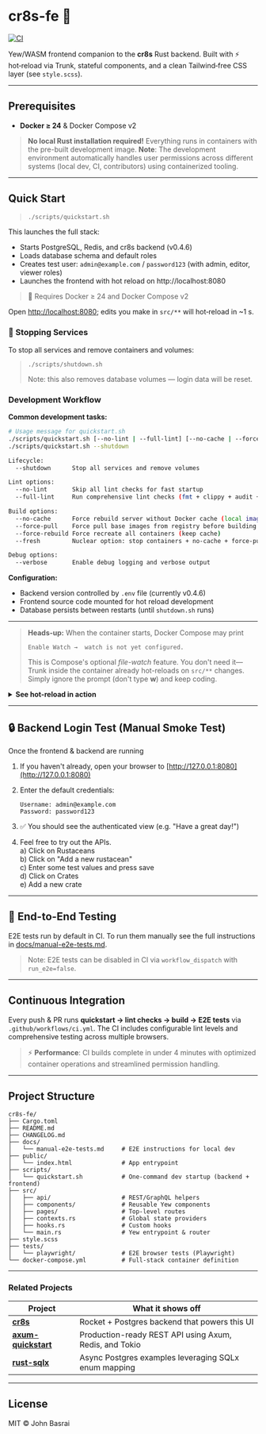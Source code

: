 # cr8s-fe :art:

[![CI](https://github.com/JohnBasrai/cr8s-fe/actions/workflows/ci.yml/badge.svg)](https://github.com/JohnBasrai/cr8s-fe/actions/workflows/ci.yml)

Yew/WASM frontend companion to the **cr8s** Rust backend.
Built with ⚡ hot‑reload via Trunk, stateful components, and a clean Tailwind‑free CSS layer (see `style.scss`).

---

## Prerequisites

* **Docker ≥ 24** & Docker Compose v2

> **No local Rust installation required!** Everything runs in containers with the pre-built development image.
> **Note**: The development environment automatically handles user permissions across different systems (local dev, CI, contributors) using containerized tooling.

---

## Quick Start  

> ```bash
> ./scripts/quickstart.sh
> ```

This launches the full stack:
 - Starts PostgreSQL, Redis, and cr8s backend (v0.4.6)
 - Loads database schema and default roles
 - Creates test user: `admin@example.com` / `password123` (with admin, editor, viewer roles)
 - Launches the frontend with hot reload on http://localhost:8080

> 🐳 Requires Docker ≥ 24 and Docker Compose v2

Open <http://localhost:8080>; edits you make in `src/**` will hot‑reload in ~1 s.

### 🧼 Stopping Services

To stop all services and remove containers and volumes:

> ```
> ./scripts/shutdown.sh
> ```
> Note: this also removes database volumes — login data will be reset.

### Development Workflow

**Common development tasks:**

```bash
# Usage message for quickstart.sh
./scripts/quickstart.sh [--no-lint | --full-lint] [--no-cache | --force-pull | --force-rebuild | --fresh] [--verbose]
./scripts/quickstart.sh --shutdown

Lifecycle:
  --shutdown      Stop all services and remove volumes

Lint options:
  --no-lint       Skip all lint checks for fast startup
  --full-lint     Run comprehensive lint checks (fmt + clippy + audit + outdated)

Build options:
  --no-cache      Force rebuild server without Docker cache (local images only)
  --force-pull    Force pull base images from registry before building
  --force-rebuild Force recreate all containers (keep cache)
  --fresh         Nuclear option: stop containers + no-cache + force-pull + force-recreate

Debug options:
  --verbose       Enable debug logging and verbose output
```

**Configuration:**
- Backend version controlled by `.env` file (currently v0.4.6)
- Frontend source code mounted for hot reload development
- Database persists between restarts (until `shutdown.sh` runs)

---

> **Heads-up:** When the container starts, Docker Compose may print  
>
> `Enable Watch →  watch is not yet configured.`  
>
> This is Compose's optional *file-watch* feature. You don't need it—  
> Trunk inside the container already hot-reloads on `src/**` changes.  
> Simply ignore the prompt (don't type **w**) and keep coding.

<details>
<summary><strong>See hot-reload in action&nbsp;</strong></summary>

   1. Open `src/components/login_form.rs`.  
   2. Find the line that renders the username field:  

```rust
   <Input label="Username" ... />
```

   3. Change **`"Username"`** to **`"Enter your username"`** and **save**.
   4. Watch the Docker/Trunk terminal — a quick re-compile appears.
   5. Switch back to the browser (still on `/login`) — the placeholder now reads **Enter your username** without a manual refresh.

*Revert the text and save again to watch it snap back.*

</details>

---

## 🔒 Backend Login Test (Manual Smoke Test)

Once the frontend & backend are running

1. If you haven't already, open your browser to [http://127.0.0.1:8080](http://127.0.0.1:8080)
2. Enter the default credentials:

    ```
    Username: admin@example.com
    Password: password123
    ```

3. ✅ You should see the authenticated view (e.g. "Have a great day!")
4. Feel free to try out the APIs.<br>
   a) Click on Rustaceans<br>
   b) Click on "Add a new rustacean"<br>
   c) Enter some test values and press save<br>
   d) Click on Crates<br>
   e) Add a new crate<br>

---

## 🧪 End-to-End Testing

E2E tests run by default in CI. To run them manually see the full instructions in [docs/manual-e2e-tests.md](docs/manual-e2e-tests.md).

> Note: E2E tests can be disabled in CI via `workflow_dispatch` with `run_e2e=false`.

---

## Continuous Integration

Every push & PR runs **quickstart → lint checks → build → E2E tests** via
`.github/workflows/ci.yml`. The CI includes configurable lint levels and comprehensive testing across multiple browsers.
> ⚡ **Performance**: CI builds complete in under 4 minutes with optimized container operations and streamlined permission handling.

---

## Project Structure

```
cr8s-fe/
├── Cargo.toml
├── README.md
├── CHANGELOG.md
├── docs/
│   └── manual-e2e-tests.md     # E2E instructions for local dev
├── public/
│   └── index.html              # App entrypoint
├── scripts/
│   └── quickstart.sh           # One-command dev startup (backend + frontend)
├── src/
│   ├── api/                    # REST/GraphQL helpers
│   ├── components/             # Reusable Yew components
│   ├── pages/                  # Top-level routes
│   ├── contexts.rs             # Global state providers
│   ├── hooks.rs                # Custom hooks
│   └── main.rs                 # Yew entrypoint & router
├── style.scss
├── tests/
│   └── playwright/             # E2E browser tests (Playwright)
└── docker-compose.yml          # Full-stack container definition
```

---

### Related Projects

| Project                                                                 | What it shows off                                           |
|-------------------------------------------------------------------------|-------------------------------------------------------------|
| **[cr8s](https://github.com/JohnBasrai/cr8s)**                          | Rocket + Postgres backend that powers this UI               |
| **[axum-quickstart](https://github.com/JohnBasrai/axum-quickstart)**   | Production-ready REST API using Axum, Redis, and Tokio      |
| **[rust-sqlx](https://github.com/JohnBasrai/rust-sqlx)**               | Async Postgres examples leveraging SQLx enum mapping        |

---

## License

MIT © John Basrai
